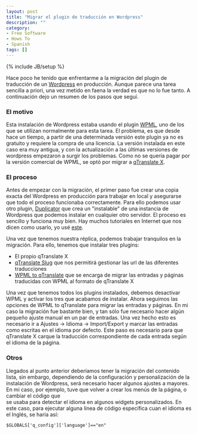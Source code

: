 ```yaml
---
layout: post
title: "Migrar el plugin de traducción en Wordpress"
description: ""
category: 
- Free Software
- Hows To
- Spanish
tags: []
---
```

{% include JB/setup %}

Hace poco he tenido que enfrentarme a la migración del plugin
de traducción de un [Wordpress](http://wordpress.org) en
producción. Aunque parece una tarea sencilla a priori, una vez
metido en faena la verdad es que no lo fue tanto. A continuación
dejo un resumen de los pasos que seguí.

### El motivo

Esta instalación de Wordpress estaba usando el plugin [WPML](https://wpml.org/es/), uno de los que se utilizan normalmente para esta tarea.
El problema, es que desde hace un tiempo, a partir de una determinada
versión este plugin ya no es gratuito y requiere la compra de
una licencia. La versión instalada en este caso era muy
antigua, y con la actualización a las últimas versiones de
wordpress empezaron a surgir los problemas. Como no se quería
pagar por la versión comercial de WPML, se optó por migrar a
[qTranslate X](https://wordpress.org/plugins/qtranslate-x/).

### El proceso

Antes de empezar con la migración, el primer paso fue crear
una copia exacta del Wordpress en producción para trabajar en
local y asegurarse que todo el proceso funcionaba correctamente.
Para ello podemos usar otro plugin, [Duplicator](https://wordpress.org/plugins/duplicator/) que crea un "instalable" de una instancia de Wordpress
que podemos instalar en cualquier otro servidor. El proceso es
sencillo y funciona muy bien. Hay muchos tutoriales en Internet
que nos dicen como usarlo, yo usé [este](http://ayudawp.com/como-migrar-tu-wordpress-de-hosting-usando-duplicator/).

Una vez que tenemos nuestra réplica, podemos trabajar tranquilos
en la migración. Para ello, tenemos que instalar tres plugins:

* El propio qTranslate X
* [qTranslate Slug](https://wordpress.org/plugins/w2q-wpml-to-qtranslate/)
que nos permitirá gestionar las url de las diferentes traducciones
* [WPML to qTranslate](https://wordpress.org/plugins/w2q-wpml-to-qtranslate/) 
que se encarga de migrar las entradas y páginas traducidas con WPML
al formato de qTranslate X

Una vez que tenemos todos los plugins instalados, debemos 
desactivar WPML y activar los tres que acabamos de instalar. Ahora
seguimos las opciones de WPML to qTranslate para migrar las
entradas y páginas. En mi caso la migración fue bastante bien, y
tan sólo fue necesario hacer algún pequeño ajuste manual en un
par de entradas. Una vez hecho esto es necesario ir a Ajustes ->
Idioma -> Import/Export y marcar las entradas como escritas en
el idioma por defecto. Este paso es necesario para que qTranslate X
carque la traducción correspondiente de cada entrada según el idioma
de la página.

### Otros

Llegados al punto anterior deberíamos tener la migración del contenido 
lista, sin embargo, dependiendo de la configuración y personalización
de la instalación de Wordpress, será necesario hacer algunos
ajustes a mayores. En mi caso, por ejemplo, tuve que volver a
crear los menús de la página, o cambiar el código que  
se usaba para detectar el idioma en algunos widgets personalizados.
En este caso, para ejecutar alguna línea de código específica cuan
el idioma es el Inglés, se haría así:

    $GLOBALS['q_config']['language']=="en"